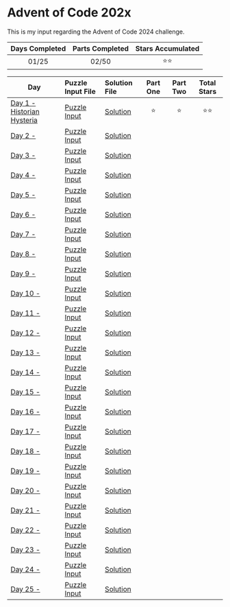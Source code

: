 # Advent of Code 202x
This is my input regarding the Advent of Code 2024 challenge.

<!-- Mark done as :star: -->

| Days Completed | Parts Completed | Stars Accumulated |
| :------------: | :-------------: | :---------------: |
| 01/25          | 02/50           | :star::star:                  |

| Day                                               | Puzzle Input File         | Solution File           | Part One | Part Two | Total Stars   |
| ------------------------------------------------- | :------------------------ | :---------------------- | :------: | :------: | :-----------: |
| [Day 1 - Historian Hysteria][DAY_1]               | [Puzzle Input][PUZZLE_1]  | [Solution][SOLUTION_1]  | :star:   | :star:   | :star::star:  |
| [Day 2 - ][DAY_2]                                 | [Puzzle Input][PUZZLE_2]  | [Solution][SOLUTION_2]  |    |    |   |
| [Day 3 - ][DAY_3]                                 | [Puzzle Input][PUZZLE_3]  | [Solution][SOLUTION_3]  |    |    |   |
| [Day 4 - ][DAY_4]                                 | [Puzzle Input][PUZZLE_4]  | [Solution][SOLUTION_4]  |    |    |   |
| [Day 5 - ][DAY_5]                                 | [Puzzle Input][PUZZLE_5]  | [Solution][SOLUTION_5]  |    |    |   |
| [Day 6 - ][DAY_6]                                 | [Puzzle Input][PUZZLE_6]  | [Solution][SOLUTION_6]  |    |    |   |
| [Day 7 - ][DAY_7]                                 | [Puzzle Input][PUZZLE_7]  | [Solution][SOLUTION_7]  |    |    |   |
| [Day 8 - ][DAY_8]                                 | [Puzzle Input][PUZZLE_8]  | [Solution][SOLUTION_8]  |    |    |   |
| [Day 9 - ][DAY_9]                                 | [Puzzle Input][PUZZLE_9]  | [Solution][SOLUTION_9]  |    |    |   |
| [Day 10 - ][DAY_10]                               | [Puzzle Input][PUZZLE_10] | [Solution][SOLUTION_10] |    |    |   |
| [Day 11 - ][DAY_11]                               | [Puzzle Input][PUZZLE_11] | [Solution][SOLUTION_11] |    |    |   |
| [Day 12 - ][DAY_12]                               | [Puzzle Input][PUZZLE_12] | [Solution][SOLUTION_12] |    |    |   |
| [Day 13 - ][DAY_13]                               | [Puzzle Input][PUZZLE_13] | [Solution][SOLUTION_13] |    |    |   |
| [Day 14 - ][DAY_14]                               | [Puzzle Input][PUZZLE_14] | [Solution][SOLUTION_14] |    |    |   |
| [Day 15 - ][DAY_15]                               | [Puzzle Input][PUZZLE_15] | [Solution][SOLUTION_15] |    |    |   |
| [Day 16 - ][DAY_16]                               | [Puzzle Input][PUZZLE_16] | [Solution][SOLUTION_16] |    |    |   |
| [Day 17 - ][DAY_17]                               | [Puzzle Input][PUZZLE_17] | [Solution][SOLUTION_17] |    |    |   |
| [Day 18 - ][DAY_18]                               | [Puzzle Input][PUZZLE_18] | [Solution][SOLUTION_18] |    |    |   |
| [Day 19 - ][DAY_19]                               | [Puzzle Input][PUZZLE_19] | [Solution][SOLUTION_19] |    |    |   |
| [Day 20 - ][DAY_20]                               | [Puzzle Input][PUZZLE_20] | [Solution][SOLUTION_20] |    |    |   |
| [Day 21 - ][DAY_21]                               | [Puzzle Input][PUZZLE_21] | [Solution][SOLUTION_21] |    |    |   |
| [Day 22 - ][DAY_22]                               | [Puzzle Input][PUZZLE_22] | [Solution][SOLUTION_22] |    |    |   |
| [Day 23 - ][DAY_23]                               | [Puzzle Input][PUZZLE_23] | [Solution][SOLUTION_23] |    |    |   |
| [Day 24 - ][DAY_24]                               | [Puzzle Input][PUZZLE_24] | [Solution][SOLUTION_24] |    |    |   |
| [Day 25 - ][DAY_25]                               | [Puzzle Input][PUZZLE_25] | [Solution][SOLUTION_25] |    |    |   |

<!-- Link to the days in Advent of Code -->
[DAY_1]:  https://adventofcode.com/2024/day/1
[DAY_2]:  https://adventofcode.com/2024/day/2
[DAY_3]:  https://adventofcode.com/2024/day/3
[DAY_4]:  https://adventofcode.com/2024/day/4
[DAY_5]:  https://adventofcode.com/2024/day/5
[DAY_6]:  https://adventofcode.com/2024/day/6
[DAY_7]:  https://adventofcode.com/2024/day/7
[DAY_8]:  https://adventofcode.com/2024/day/8
[DAY_9]:  https://adventofcode.com/2024/day/9
[DAY_10]: https://adventofcode.com/2024/day/10
[DAY_11]: https://adventofcode.com/2024/day/11
[DAY_12]: https://adventofcode.com/2024/day/12
[DAY_13]: https://adventofcode.com/2024/day/13
[DAY_14]: https://adventofcode.com/2024/day/14
[DAY_15]: https://adventofcode.com/2024/day/15
[DAY_16]: https://adventofcode.com/2024/day/16
[DAY_17]: https://adventofcode.com/2024/day/17
[DAY_18]: https://adventofcode.com/2024/day/18
[DAY_19]: https://adventofcode.com/2024/day/19
[DAY_20]: https://adventofcode.com/2024/day/20
[DAY_21]: https://adventofcode.com/2024/day/21
[DAY_22]: https://adventofcode.com/2024/day/22
[DAY_23]: https://adventofcode.com/2024/day/23
[DAY_24]: https://adventofcode.com/2024/day/24
[DAY_25]: https://adventofcode.com/2024/day/25

<!-- Link to the local Solution File -->
[SOLUTION_1]:  Day%201/Day%201%20-%20Historian%20Hysteria.py
[SOLUTION_2]:  Day%202/Day%202%20-%20
[SOLUTION_3]:  Day%203/Day%203%20-%20
[SOLUTION_4]:  Day%204/Day%204%20-%20
[SOLUTION_5]:  Day%205/Day%205%20-%20
[SOLUTION_6]:  Day%206/Day%206%20-%20
[SOLUTION_7]:  Day%207/Day%207%20-%20
[SOLUTION_8]:  Day%208/Day%208%20-%20
[SOLUTION_9]:  Day%209/Day%209%20-%20
[SOLUTION_10]: Day%2010/Day%2010%20-%20
[SOLUTION_11]: Day%2011/Day%2011%20-%20
[SOLUTION_12]: Day%2012/Day%2012%20-%20
[SOLUTION_13]: Day%2013/Day%2013%20-%20
[SOLUTION_14]: Day%2014/Day%2014%20-%20
[SOLUTION_15]: Day%2015/Day%2015%20-%20
[SOLUTION_16]: Day%2016/Day%2016%20-%20
[SOLUTION_17]: Day%2017/Day%2017%20-%20
[SOLUTION_18]: Day%2018/Day%2018%20-%20
[SOLUTION_19]: Day%2019/Day%2019%20-%20
[SOLUTION_20]: Day%2020/Day%2020%20-%20
[SOLUTION_21]: Day%2021/Day%2021%20-%20
[SOLUTION_22]: Day%2022/Day%2022%20-%20
[SOLUTION_23]: Day%2023/Day%2023%20-%20
[SOLUTION_24]: Day%2024/Day%2024%20-%20
[SOLUTION_25]: Day%2025/Day%2025%20-%20

<!-- Link to the local Puzzle Input File -->
[PUZZLE_1]:  Day%201/Historian_Hysteria.py
[PUZZLE_2]:  Day%202/
[PUZZLE_3]:  Day%203/
[PUZZLE_4]:  Day%204/
[PUZZLE_5]:  Day%205/
[PUZZLE_6]:  Day%206/
[PUZZLE_7]:  Day%207/
[PUZZLE_8]:  Day%208/
[PUZZLE_9]:  Day%209/
[PUZZLE_10]: Day%2010
[PUZZLE_11]: Day%2011
[PUZZLE_12]: Day%2012
[PUZZLE_13]: Day%2013
[PUZZLE_14]: Day%2014
[PUZZLE_15]: Day%2015
[PUZZLE_16]: Day%2016
[PUZZLE_17]: Day%2017/
[PUZZLE_18]: Day%2018/
[PUZZLE_19]: Day%2019/
[PUZZLE_20]: Day%2020/
[PUZZLE_21]: Day%2021/
[PUZZLE_22]: Day%2022/
[PUZZLE_23]: Day%2023/
[PUZZLE_24]: Day%2024/
[PUZZLE_25]: Day%2025/
